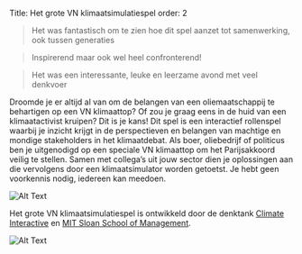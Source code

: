 Title: Het grote VN klimaatsimulatiespel
order: 2

> Het was fantastisch om te zien hoe dit spel aanzet tot samenwerking, ook tussen generaties

> Inspirerend maar ook wel heel confronterend!

> Het was een interessante, leuke en leerzame avond met veel denkvoer

Droomde je er altijd al van om de belangen van een oliemaatschappij te behartigen op een VN klimaattop? Of zou je graag eens in de huid van een klimaatactivist kruipen? Dit is je kans! Dit spel is een interactief rollenspel waarbij je inzicht krijgt in de perspectieven en belangen van machtige en mondige stakeholders in het klimaatdebat. Als boer, oliebedrijf of politicus ben je uitgenodigd op een speciale VN klimaattop om het Parijsakkoord veilig te stellen. Samen met collega’s uit jouw sector dien je oplossingen aan die vervolgens door een klimaatsimulator worden getoetst. Je hebt geen voorkennis nodig, iedereen kan meedoen.

![Alt Text]({static}/images/pdz_groep.png)

Het grote VN klimaatsimulatiespel is ontwikkeld door de denktank [Climate Interactive](climateinteractive.org) en [MIT Sloan School of Management](https://mitsloan.mit.edu/).

![Alt Text]({static}/images/logos.png)
